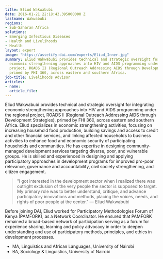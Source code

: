 ```yaml
---
title: Eliud Wakwabubi
date: 2016-01-21 22:18:43.395000000 Z
lastname: Wakwabubi
regions:
- Sub-Saharan Africa
solutions:
- Emerging Infectious Diseases
- Health and Livelihoods
- Health
layout: expert
image: "https://assetify-dai.com/experts/Eliud_Inner.jpg"
summary: Eliud Wakwabubi provides technical and strategic oversight for integrating
  economic strengthening approaches into HIV and AIDS programming under the regional
  project, ROADS II (Regional Outreach Addressing AIDS through Development Strategies),
  primed by FHI 360, across eastern and southern Africa.
job-title: Livelihoods Advisor
articles:
- name: 
  article_file: 
---
```


Eliud Wakwabubi provides technical and strategic oversight for integrating economic strengthening approaches into HIV and AIDS programming under the regional project, ROADS II (Regional Outreach Addressing AIDS through Development Strategies), primed by FHI 360, across eastern and southern Africa. Eliud specializes in economic strengthening activities, focusing on increasing household food production, building savings and access to credit and other financial services, and linking affected households to business activities to enhance food and economic security of participating households and communities. He has expertise in designing community-managed development services targeting diverse, poor, and vulnerable groups. He is skilled and experienced in designing and applying participatory approaches in development programs for improved pro-poor relevance, governance and accountability, civil society strengthening, and citizen engagement.

> "I got interested in the development sector when I realized there was outright exclusion of the very people the sector is supposed to target. My primary role was to better understand, critique, and advance participatory innovations and methods, placing the voices, needs, and rights of poor people at the center." — Eliud Wakwabubi

Before joining DAI, Eliud worked for Participatory Methodologies Forum of Kenya (PAMFORK); as a Network Coordinator. He ensured that PAMFORK remained a broad-based network of participation serving as a forum for experience sharing, learning and policy advocacy in order to deepen understanding and use of participatory methods, principles, and ethics in development processes.

* MA, Linguistics and African Languages, University of Nairobi
* BA, Sociology & Linguistics, University of Nairobi
